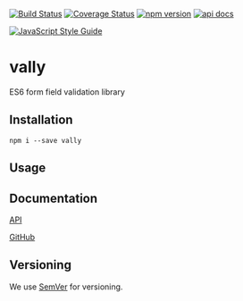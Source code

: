 [![Build Status](https://travis-ci.org/on3iro/vally.svg?branch=master)](https://travis-ci.org/on3iro/vally)
[![Coverage Status](https://coveralls.io/repos/github/on3iro/vally/badge.svg?branch=master)](https://coveralls.io/github/on3iro/vally?branch=master)
[![npm version](https://badge.fury.io/js/vally.svg)](https://badge.fury.io/js/vally)
[![api docs](https://img.shields.io/badge/docs-API-C8022F.svg)](https://on3iro.github.io/vally)

[![JavaScript Style Guide](https://cdn.rawgit.com/standard/standard/master/badge.svg)](https://github.com/standard/standard)

# vally

ES6 form field validation library


## Installation

```shell
npm i --save vally
```


## Usage

## Documentation

[API](https://on3iro.github.io/vally)

[GitHub](https://github.com/on3iro/vally)

## Versioning

We use [SemVer](http://semver.org/) for versioning.
